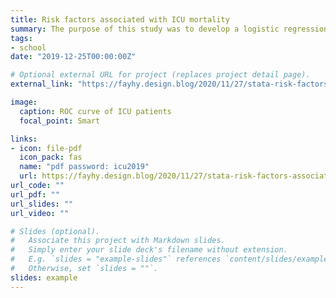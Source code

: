 ```yaml
---
title: Risk factors associated with ICU mortality
summary: The purpose of this study was to develop a logistic regression model to predict the probability of death at hospital discharge of these patients and to study the risk factors associated with ICU mortality based on the information in this dataset.
tags:
- school
date: "2019-12-25T00:00:00Z"

# Optional external URL for project (replaces project detail page).
external_link: "https://fayhy.design.blog/2020/11/27/stata-risk-factors-associated-with-icu-mortality/"

image:
  caption: ROC curve of ICU patients
  focal_point: Smart

links:
- icon: file-pdf
  icon_pack: fas
  name: "pdf password: icu2019"
  url: https://fayhy.design.blog/2020/11/27/stata-risk-factors-associated-with-icu-mortality/
url_code: ""
url_pdf: ""
url_slides: ""
url_video: ""

# Slides (optional).
#   Associate this project with Markdown slides.
#   Simply enter your slide deck's filename without extension.
#   E.g. `slides = "example-slides"` references `content/slides/example-slides.md`.
#   Otherwise, set `slides = ""`.
slides: example
---
```


